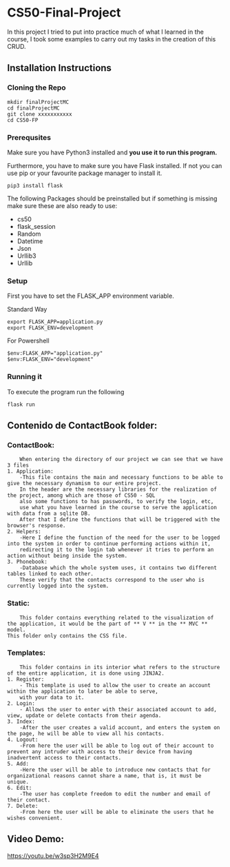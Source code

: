 # CS50-Final-Project
In this project I tried to put into practice much of what I learned in the course, I took some examples to carry out my tasks in the creation of this CRUD.

## Installation Instructions

### Cloning the Repo

```
mkdir finalProjectMC
cd finalProjectMC
git clone xxxxxxxxxxx
cd CS50-FP
```
### Prerequsites

Make sure you have Python3 installed and __you use it to run this program.__

Furthermore, you have to make sure you have Flask installed. If not you can use pip or your favourite package manager to install it.

```
pip3 install flask 
```

The following Packages should be preinstalled but if something is missing make sure these are also ready to use:

* cs50
* flask_session
* Random
* Datetime
* Json
* Urllib3
* Urllib

### Setup

First you have to set the FLASK_APP environment variable.

Standard Way
```
export FLASK_APP=application.py
export FLASK_ENV=development
```

For Powershell
```
$env:FLASK_APP="application.py"
$env:FLASK_ENV="development"
```


### Running it

To execute the program run the following
```
flask run
```

## Contenido de ContactBook folder:

### ContactBook:

        When entering the directory of our project we can see that we have 3 files
    1. Application:
        -This file contains the main and necessary functions to be able to give the necessary dynamism to our entire project.
        In the header are the necessary libraries for the realization of the project, among which are those of CS50 - SQL
        also some functions to has passwords, to verify the login, etc,
        use what you have learned in the course to serve the application with data from a sqlite DB.
        After that I define the functions that will be triggered with the browser's response.
    2. Helpers:
        -Here I define the function of the need for the user to be logged into the system in order to continue performing actions within it,
        redirecting it to the login tab whenever it tries to perform an action without being inside the system.
    3. Phonebook:
        -Database which the whole system uses, it contains two different tables linked to each other.
        These verify that the contacts correspond to the user who is currently logged into the system.

### Static:

        This folder contains everything related to the visualization of the application, it would be the part of ** V ** in the ** MVC ** model.
    This folder only contains the CSS file.

### Templates:

        This folder contains in its interior what refers to the structure of the entire application, it is done using JINJA2.
    1. Register:
        - This template is used to allow the user to create an account within the application to later be able to serve,
        with your data to it.
    2. Login:
        - Allows the user to enter with their associated account to add, view, update or delete contacts from their agenda.
    3. Index:
        -After the user creates a valid account, and enters the system on the page, he will be able to view all his contacts.
    4. Logout:
        -From here the user will be able to log out of their account to prevent any intruder with access to their device from having inadvertent access to their contacts.
    5. Add:
        -Here the user will be able to introduce new contacts that for organizational reasons cannot share a name, that is, it must be unique.
    6. Edit:
        -The user has complete freedom to edit the number and email of their contact.
    7. Delete:
        -From here the user will be able to eliminate the users that he wishes convenient.
        
## Video Demo:  
https://youtu.be/w3sp3H2M9E4